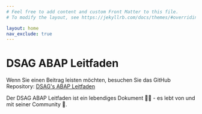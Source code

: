 ```yaml
---
# Feel free to add content and custom Front Matter to this file.
# To modify the layout, see https://jekyllrb.com/docs/themes/#overriding-theme-defaults

layout: home
nav_exclude: true
---
```


# DSAG ABAP Leitfaden

Wenn Sie einen Beitrag leisten möchten, besuchen Sie das GitHub Repository:
[DSAG's ABAP Leitfaden](https://github.com/1DSAG/ABAP-Leitfaden)

Der DSAG ABAP Leitfaden ist ein lebendiges Dokument 👨‍💻 - es lebt von und mit seiner Community 🥳.
